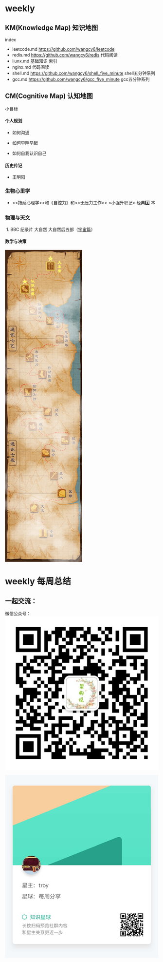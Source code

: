 # weekly 



## 

## KM(Knowledge Map)  知识地图

index 

-  leetcode.md https://github.com/wangcy6/leetcode
- redis.md  https://github.com/wangcy6/redis 代码阅读
-  liunx.md 基础知识 索引
- nginx.md    代码阅读
- shell.md https://github.com/wangcy6/shell_five_minute  shell五分钟系列
- gcc.md  https://github.com/wangcy6/gcc_five_minute  gcc五分钟系列 

## CM(Cognitive Map)  认知地图

小目标 

#### 个人规划 

- 如何沟通

- 如何早睡早起

- 如何自我认识自己

#### 历史传记

-  王明阳 

### 生物心里学

- <<拖延心理学>>和《自控力》和<<无压力工作>> <小强升职记> 经典4️⃣ 本

### 物理与天文

​       1. BBC 纪录片 大自然 大自然后五部（[宇宙篇](https://app.yinxiang.com/shard/s39/nl/8226829/8a9c655d-fe09-4cec-aa4b-9a1cf8e8aa4f)）

####  数学与决策



![微信图片_20190117214437](./images/微信图片_20190117214437.jpg)

#  weekly 每周总结





## 一起交流：

 微信公众号： ![jiagous](/qrcode__860.jpg)



![知识星球](/知识星球.jpg)
